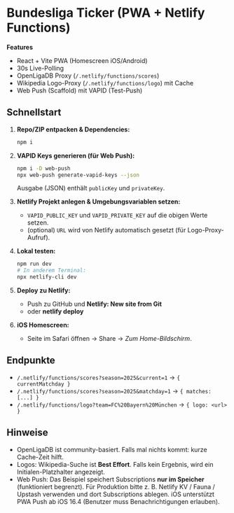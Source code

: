 
# Bundesliga Ticker (PWA + Netlify Functions)

**Features**
- React + Vite PWA (Homescreen iOS/Android)
- 30s Live-Polling
- OpenLigaDB Proxy (`/.netlify/functions/scores`)
- Wikipedia Logo-Proxy (`/.netlify/functions/logo`) mit Cache
- Web Push (Scaffold) mit VAPID (Test-Push)

## Schnellstart

1. **Repo/ZIP entpacken & Dependencies:**
   ```bash
   npm i
   ```

2. **VAPID Keys generieren (für Web Push):**
   ```bash
   npm i -D web-push
   npx web-push generate-vapid-keys --json
   ```
   Ausgabe (JSON) enthält `publicKey` und `privateKey`.

3. **Netlify Projekt anlegen & Umgebungsvariablen setzen:**
   - `VAPID_PUBLIC_KEY` und `VAPID_PRIVATE_KEY` auf die obigen Werte setzen.
   - (optional) `URL` wird von Netlify automatisch gesetzt (für Logo-Proxy-Aufruf).

4. **Lokal testen:**
   ```bash
   npm run dev
   # In anderem Terminal:
   npx netlify-cli dev
   ```

5. **Deploy zu Netlify:**
   - Push zu GitHub und **Netlify: New site from Git**
   - oder **netlify deploy**

6. **iOS Homescreen:**
   - Seite im Safari öffnen → Share → *Zum Home-Bildschirm*.

## Endpunkte

- `/.netlify/functions/scores?season=2025&current=1` → `{ currentMatchday }`
- `/.netlify/functions/scores?season=2025&matchday=1` → `{ matches: [...] }`
- `/.netlify/functions/logo?team=FC%20Bayern%20München` → `{ logo: <url> }`

## Hinweise

- OpenLigaDB ist community-basiert. Falls mal nichts kommt: kurze Cache-Zeit hilft.
- Logos: Wikipedia-Suche ist **Best Effort**. Falls kein Ergebnis, wird ein Initialen-Platzhalter angezeigt.
- Web Push: Das Beispiel speichert Subscriptions **nur im Speicher** (funktioniert begrenzt).
  Für Produktion bitte z. B. Netlify KV / Fauna / Upstash verwenden und dort Subscriptions ablegen.
  iOS unterstützt PWA Push ab iOS 16.4 (Benutzer muss Benachrichtigungen erlauben).
